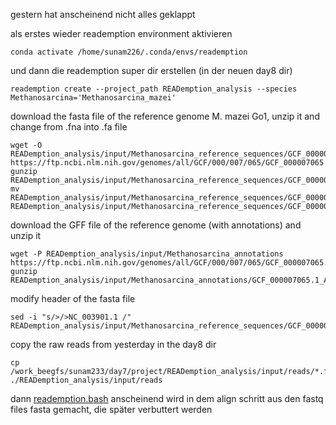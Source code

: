 gestern hat anscheinend nicht alles geklappt

als erstes wieder reademption environment aktivieren

    conda activate /home/sunam226/.conda/envs/reademption

und dann die reademption super dir erstellen (in der neuen day8 dir)

    reademption create --project_path READemption_analysis --species Methanosarcina='Methanosarcina_mazei'

download the fasta file of the reference genome M. mazei Go1, unzip it and change from .fna into .fa file

    wget -O READemption_analysis/input/Methanosarcina_reference_sequences/GCF_000007065.1_ASM706v1_genomic.fna.gz https://ftp.ncbi.nlm.nih.gov/genomes/all/GCF/000/007/065/GCF_000007065.1_ASM706v1/GCF_000007065.1_ASM706v1_genomic.fna.gz
    gunzip READemption_analysis/input/Methanosarcina_reference_sequences/GCF_000007065.1_ASM706v1_genomic.fna.gz
    mv READemption_analysis/input/Methanosarcina_reference_sequences/GCF_000007065.1_ASM706v1_genomic.fna READemption_analysis/input/Methanosarcina_reference_sequences/GCF_000007065.1_ASM706v1_genomic.fa

download the GFF file of the reference genome (with annotations) and unzip it

    wget -P READemption_analysis/input/Methanosarcina_annotations https://ftp.ncbi.nlm.nih.gov/genomes/all/GCF/000/007/065/GCF_000007065.1_ASM706v1/GCF_000007065.1_ASM706v1_genomic.gff.gz
    gunzip READemption_analysis/input/Methanosarcina_annotations/GCF_000007065.1_ASM706v1_genomic.gff.gz

modify header of the fasta file

    sed -i "s/>/>NC_003901.1 /" READemption_analysis/input/Methanosarcina_reference_sequences/GCF_000007065.1_ASM706v1_genomic.fa


copy the raw reads from yesterday in the day8 dir

    cp /work_beegfs/sunam233/day7/project/READemption_analysis/input/reads/*.fastq ./READemption_analysis/input/reads


dann [reademption.bash](docs/reademption_day8.bash)
anscheinend wird in dem align schritt aus den fastq files fasta gemacht, die später verbuttert werden